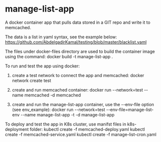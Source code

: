# manage-list-app
A docker container app that pulls data stored in a GIT repo and write it to memcached. 

The data is a list in yaml syntax, see the example below:
  https://github.com/AbdelgadirKamal/testing/blob/master/blacklist.yaml

The files under docker-files directory are used to build the container image using the command:
  docker build -t manage-list-app .

To run and test the app using docker:
  1. create a test network to connect the app and memcached:
     docker network create test
     
  2. create and run memcached container:
     docker run --network=test --name memcached -d memcached
     
  3. create and run the manage-list-app container, use the --env-file option (see env_example):
     docker run --network=test --env-file=manage-list-env --name manage-list-app -t -d manage-list-app
  
To deploy and test the app in K8s cluster, use manifst files in k8s-deployment folder:
  kubectl create -f memcached-deploy.yaml
  kubectl create -f memcached-service.yaml
  kubectl create -f manage-list-cron.yaml


